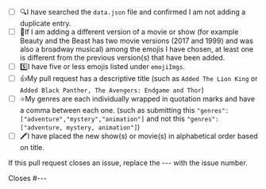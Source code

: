 <!-- If you are adding a new TV show, movie or musical, please follow the checklist below. Place an [x] (get rid of any spaces) inside each square as you complete each item. If this pull request is to address an issue, please delete the text below and write your own description on what you have changed/added to the project. -->

- [ ] 🔍I have searched the `data.json` file and confirmed I am not adding a duplicate entry.
- [ ] 🌈If I am adding a different version of a movie or show (for example Beauty and the Beast has two movie versions (2017 and 1999) and was also a broadway musical) among the emojis I have chosen, at least one is different from the previous version(s) that have been added.
- [ ] 5️⃣I have five or less emojis listed under `emojiImgs`.
- [ ] 👍My pull request has a descriptive title (such as `Added The Lion King` or `Added Black Panther, The Avengers: Endgame and Thor`)
- [ ] ⭐My genres are each individually wrapped in quotation marks and have a comma between each one. (such as submitting this `"genres": ["adventure","mystery","animation"]` and not this `"genres":["adventure, mystery, animation"]`)
- [ ] 🖍️I have placed the new show(s) or movie(s) in alphabetical order based on title. 

If this pull request closes an issue, replace the --- with the issue number.

Closes #---
